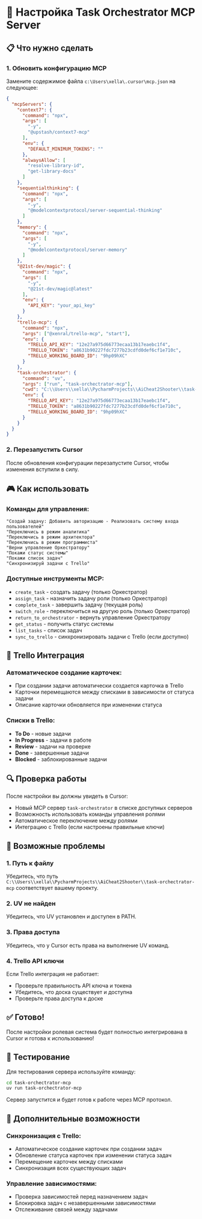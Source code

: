 # 🔧 Настройка Task Orchestrator MCP Server

## 📋 Что нужно сделать

### 1. Обновить конфигурацию MCP

Замените содержимое файла `c:\Users\xella\.cursor\mcp.json` на следующее:

```json
{
  "mcpServers": {
    "context7": {
      "command": "npx",
      "args": [
        "-y",
        "@upstash/context7-mcp"
      ],
      "env": {
        "DEFAULT_MINIMUM_TOKENS": ""
      },
      "alwaysAllow": [
        "resolve-library-id",
        "get-library-docs"
      ]
    },
    "sequentialthinking": {
      "command": "npx",
      "args": [
        "-y",
        "@modelcontextprotocol/server-sequential-thinking"
      ]
    },
    "memory": {
      "command": "npx",
      "args": [
        "-y",
        "@modelcontextprotocol/server-memory"
      ]
    },
    "@21st-dev/magic": {
      "command": "npx",
      "args": [
        "-y",
        "@21st-dev/magic@latest"
      ],
      "env": {
        "API_KEY": "your_api_key"
      }
    },
    "trello-mcp": {
      "command": "npx",
      "args": ["@xenral/trello-mcp", "start"],
      "env": {
        "TRELLO_API_KEY": "12e27a975d66773ecaa13b17eaebc1f4",
        "TRELLO_TOKEN": "a8631b90227fdc7277b23cdfd0def6cf1e710c",
        "TRELLO_WORKING_BOARD_ID": "9hp09hXC"
      }
    },
    "task-orchestrator": {
      "command": "uv",
      "args": ["run", "task-orchectrator-mcp"],
      "cwd": "C:\\Users\\xella\\PycharmProjects\\AiCheat2Shooter\\task-orchectrator-mcp",
      "env": {
        "TRELLO_API_KEY": "12e27a975d66773ecaa13b17eaebc1f4",
        "TRELLO_TOKEN": "a8631b90227fdc7277b23cdfd0def6cf1e710c",
        "TRELLO_WORKING_BOARD_ID": "9hp09hXC"
      }
    }
  }
}
```

### 2. Перезапустить Cursor

После обновления конфигурации перезапустите Cursor, чтобы изменения вступили в силу.

## 🎮 Как использовать

### Команды для управления:

```
"Создай задачу: Добавить авторизацию - Реализовать систему входа пользователей"
"Переключись в режим аналитика"
"Переключись в режим архитектора"
"Переключись в режим программиста"
"Верни управление Оркестратору"
"Покажи статус системы"
"Покажи список задач"
"Синхронизируй задачи с Trello"
```

### Доступные инструменты MCP:

- `create_task` - создать задачу (только Оркестратор)
- `assign_task` - назначить задачу роли (только Оркестратор)
- `complete_task` - завершить задачу (текущая роль)
- `switch_role` - переключиться на другую роль (только Оркестратор)
- `return_to_orchestrator` - вернуть управление Оркестратору
- `get_status` - получить статус системы
- `list_tasks` - список задач
- `sync_to_trello` - синхронизировать задачи с Trello (если доступно)

## 🔗 Trello Интеграция

### Автоматическое создание карточек:
- При создании задачи автоматически создается карточка в Trello
- Карточки перемещаются между списками в зависимости от статуса задачи
- Описание карточки обновляется при изменении статуса

### Списки в Trello:
- **To Do** - новые задачи
- **In Progress** - задачи в работе
- **Review** - задачи на проверке
- **Done** - завершенные задачи
- **Blocked** - заблокированные задачи

## 🔍 Проверка работы

После настройки вы должны увидеть в Cursor:
- Новый MCP сервер `task-orchestrator` в списке доступных серверов
- Возможность использовать команды управления ролями
- Автоматическое переключение между ролями
- Интеграцию с Trello (если настроены правильные ключи)

## 🚨 Возможные проблемы

### 1. Путь к файлу
Убедитесь, что путь `C:\\Users\\xella\\PycharmProjects\\AiCheat2Shooter\\task-orchectrator-mcp` соответствует вашему проекту.

### 2. UV не найден
Убедитесь, что UV установлен и доступен в PATH.

### 3. Права доступа
Убедитесь, что у Cursor есть права на выполнение UV команд.

### 4. Trello API ключи
Если Trello интеграция не работает:
- Проверьте правильность API ключа и токена
- Убедитесь, что доска существует и доступна
- Проверьте права доступа к доске

## ✅ Готово!

После настройки ролевая система будет полностью интегрирована в Cursor и готова к использованию!

## 🧪 Тестирование

Для тестирования сервера используйте команду:
```bash
cd task-orchectrator-mcp
uv run task-orchectrator-mcp
```

Сервер запустится и будет готов к работе через MCP протокол.

## 🔧 Дополнительные возможности

### Синхронизация с Trello:
- Автоматическое создание карточек при создании задач
- Обновление статуса карточек при изменении статуса задач
- Перемещение карточек между списками
- Синхронизация всех существующих задач

### Управление зависимостями:
- Проверка зависимостей перед назначением задач
- Блокировка задач с незавершенными зависимостями
- Отслеживание связей между задачами 